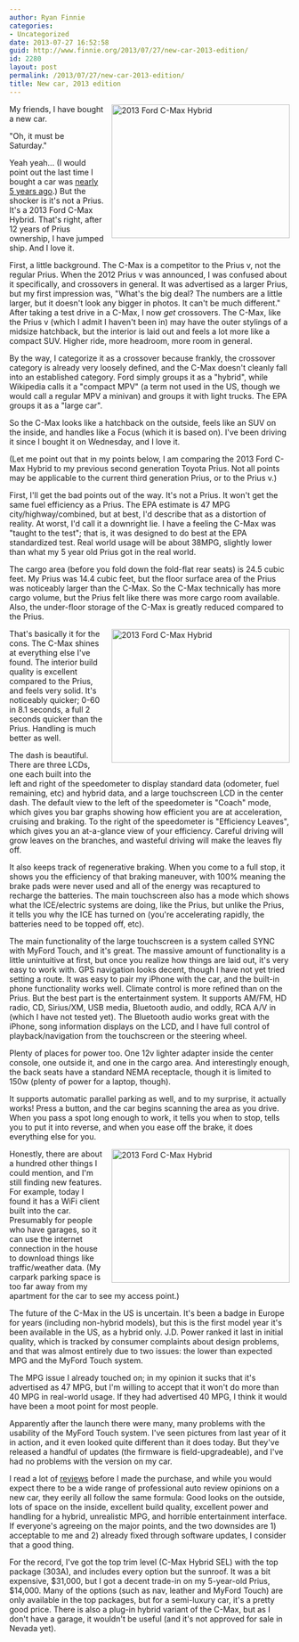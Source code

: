 ```yaml
---
author: Ryan Finnie
categories:
- Uncategorized
date: 2013-07-27 16:52:58
guid: http://www.finnie.org/2013/07/27/new-car-2013-edition/
id: 2280
layout: post
permalink: /2013/07/27/new-car-2013-edition/
title: New car, 2013 edition
---
```

<span style="float: right; margin-left: 1em; margin-bottom: 1em;"><a href="http://www.flickr.com/photos/fo0bar/sets/72157634816638905/" title="2013 Ford C-Max Hybrid by Ryan Finnie, on Flickr"><img src="http://farm8.staticflickr.com/7452/9378585613_8e44af83ed_n.jpg" width="320" height="240" alt="2013 Ford C-Max Hybrid" /></a></span>My friends, I have bought a new car.

"Oh, it must be Saturday."

Yeah yeah... (I would point out the last time I bought a car was [nearly 5 years ago](http://www.finnie.org/2008/10/24/my-fellow-consumers/).) But the shocker is it's not a Prius. It's a 2013 Ford C-Max Hybrid. That's right, after 12 years of Prius ownership, I have jumped ship. And I love it.

First, a little background. The C-Max is a competitor to the Prius v, not the regular Prius. When the 2012 Prius v was announced, I was confused about it specifically, and crossovers in general. It was advertised as a larger Prius, but my first impression was, "What's the big deal? The numbers are a little larger, but it doesn't look any bigger in photos. It can't be much different." After taking a test drive in a C-Max, I now _get_ crossovers. The C-Max, like the Prius v (which I admit I haven't been in) may have the outer stylings of a midsize hatchback, but the interior is laid out and feels a lot more like a compact SUV. Higher ride, more headroom, more room in general.

By the way, I categorize it as a crossover because frankly, the crossover category is already very loosely defined, and the C-Max doesn't cleanly fall into an established category. Ford simply groups it as a "hybrid", while Wikipedia calls it a "compact MPV" (a term not used in the US, though we would call a regular MPV a minivan) and groups it with light trucks. The EPA groups it as a "large car".

So the C-Max looks like a hatchback on the outside, feels like an SUV on the inside, and handles like a Focus (which it is based on). I've been driving it since I bought it on Wednesday, and I love it.

(Let me point out that in my points below, I am comparing the 2013 Ford C-Max Hybrid to my previous second generation Toyota Prius. Not all points may be applicable to the current third generation Prius, or to the Prius v.)

First, I'll get the bad points out of the way. It's not a Prius. It won't get the same fuel efficiency as a Prius. The EPA estimate is 47 MPG city/highway/combined, but at best, I'd describe that as a distortion of reality. At worst, I'd call it a downright lie. I have a feeling the C-Max was "taught to the test"; that is, it was designed to do best at the EPA standardized test. Real world usage will be about 38MPG, slightly lower than what my 5 year old Prius got in the real world.

The cargo area (before you fold down the fold-flat rear seats) is 24.5 cubic feet. My Prius was 14.4 cubic feet, but the floor surface area of the Prius was noticeably larger than the C-Max. So the C-Max technically has more cargo volume, but the Prius felt like there was more cargo room available. Also, the under-floor storage of the C-Max is greatly reduced compared to the Prius.

<span style="float: right; margin-left: 1em; margin-bottom: 1em;"><a href="http://www.flickr.com/photos/fo0bar/sets/72157634816638905/" title="2013 Ford C-Max Hybrid by Ryan Finnie, on Flickr"><img src="http://farm4.staticflickr.com/3682/9381377474_8990930163_n.jpg" width="320" height="240" alt="2013 Ford C-Max Hybrid" /></a></span>That's basically it for the cons. The C-Max shines at everything else I've found. The interior build quality is excellent compared to the Prius, and feels very solid. It's noticeably quicker; 0-60 in 8.1 seconds, a full 2 seconds quicker than the Prius. Handling is much better as well.

The dash is beautiful. There are three LCDs, one each built into the left and right of the speedometer to display standard data (odometer, fuel remaining, etc) and hybrid data, and a large touchscreen LCD in the center dash. The default view to the left of the speedometer is "Coach" mode, which gives you bar graphs showing how efficient you are at acceleration, cruising and braking. To the right of the speedometer is "Efficiency Leaves", which gives you an at-a-glance view of your efficiency. Careful driving will grow leaves on the branches, and wasteful driving will make the leaves fly off.

It also keeps track of regenerative braking. When you come to a full stop, it shows you the efficiency of that braking maneuver, with 100% meaning the brake pads were never used and all of the energy was recaptured to recharge the batteries. The main touchscreen also has a mode which shows what the ICE/electric systems are doing, like the Prius, but unlike the Prius, it tells you why the ICE has turned on (you're accelerating rapidly, the batteries need to be topped off, etc).

The main functionality of the large touchscreen is a system called SYNC with MyFord Touch, and it's great. The massive amount of functionality is a little unintuitive at first, but once you realize how things are laid out, it's very easy to work with. GPS navigation looks decent, though I have not yet tried setting a route. It was easy to pair my iPhone with the car, and the built-in phone functionality works well. Climate control is more refined than on the Prius. But the best part is the entertainment system. It supports AM/FM, HD radio, CD, Sirius/XM, USB media, Bluetooth audio, and oddly, RCA A/V in (which I have not tested yet). The Bluetooth audio works great with the iPhone, song information displays on the LCD, and I have full control of playback/navigation from the touchscreen or the steering wheel.

Plenty of places for power too. One 12v lighter adapter inside the center console, one outside it, and one in the cargo area. And interestingly enough, the back seats have a standard NEMA receptacle, though it is limited to 150w (plenty of power for a laptop, though).

It supports automatic parallel parking as well, and to my surprise, it actually works! Press a button, and the car begins scanning the area as you drive. When you pass a spot long enough to work, it tells you when to stop, tells you to put it into reverse, and when you ease off the brake, it does everything else for you.

<span style="float: right; margin-left: 1em; margin-bottom: 1em;"><a href="http://www.flickr.com/photos/fo0bar/sets/72157634816638905/" title="2013 Ford C-Max Hybrid by Ryan Finnie, on Flickr"><img src="http://farm3.staticflickr.com/2884/9381368348_880ff26151_n.jpg" width="320" height="240" alt="2013 Ford C-Max Hybrid" /></a></span>Honestly, there are about a hundred other things I could mention, and I'm still finding new features. For example, today I found it has a WiFi client built into the car. Presumably for people who have garages, so it can use the internet connection in the house to download things like traffic/weather data. (My carpark parking space is too far away from my apartment for the car to see my access point.)

The future of the C-Max in the US is uncertain. It's been a badge in Europe for years (including non-hybrid models), but this is the first model year it's been available in the US, as a hybrid only. J.D. Power ranked it last in initial quality, which is tracked by consumer complaints about design problems, and that was almost entirely due to two issues: the lower than expected MPG and the MyFord Touch system.

The MPG issue I already touched on; in my opinion it sucks that it's advertised as 47 MPG, but I'm willing to accept that it won't do more than 40 MPG in real-world usage. If they had advertised 40 MPG, I think it would have been a moot point for most people.

Apparently after the launch there were many, many problems with the usability of the MyFord Touch system. I've seen pictures from last year of it in action, and it even looked quite different than it does today. But they've released a handful of updates (the firmware is field-upgradeable), and I've had no problems with the version on my car.

I read a lot of [reviews](https://www.youtube.com/watch?v=-8RYVjrb80o) before I made the purchase, and while you would expect there to be a wide range of professional auto review opinions on a new car, they eerily all follow the same formula: Good looks on the outside, lots of space on the inside, excellent build quality, excellent power and handling for a hybrid, unrealistic MPG, and horrible entertainment interface. If everyone's agreeing on the major points, and the two downsides are 1) acceptable to me and 2) already fixed through software updates, I consider that a good thing.

For the record, I've got the top trim level (C-Max Hybrid SEL) with the top package (303A), and includes every option but the sunroof. It was a bit expensive, $31,000, but I got a decent trade-in on my 5-year-old Prius, $14,000. Many of the options (such as nav, leather and MyFord Touch) are only available in the top packages, but for a semi-luxury car, it's a pretty good price. There is also a plug-in hybrid variant of the C-Max, but as I don't have a garage, it wouldn't be useful (and it's not approved for sale in Nevada yet).
